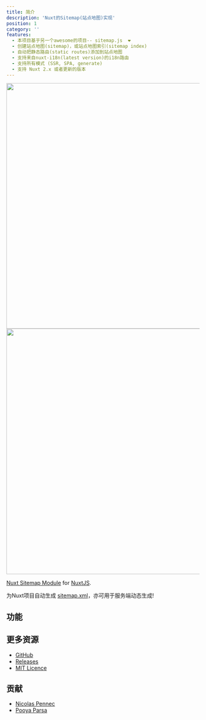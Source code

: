 ```yaml
---
title: 简介
description: 'Nuxt的Sitemap(站点地图)实现'
position: 1
category: ''
features:
  - 本项目基于另一个awesome的项目-- sitemap.js  ❤️
  - 创建站点地图(sitemap)，或站点地图索引(sitemap index)
  - 自动把静态路由(static routes)添加到站点地图
  - 支持来自nuxt-i18n(latest version)的i18n路由
  - 支持所有模式 (SSR, SPA, generate)
  - 支持 Nuxt 2.x 或者更新的版本
---
```


<img src="/preview.png" class="light-img" width="1280" height="640" alt=""/>
<img src="/preview-dark.png" class="dark-img" width="1280" height="640" alt=""/>

[Nuxt Sitemap Module](https://github.com/nuxt-community/sitemap-module) for [NuxtJS](https://nuxtjs.org).

为Nuxt项目自动生成 [sitemap.xml](https://github.com/ekalinin/sitemap.js)，亦可用于服务端动态生成!

## 功能

<list :items="features"></list>

## 更多资源

* [GitHub](https://github.com/nuxt-community/sitemap-module)
* [Releases](https://github.com/nuxt-community/sitemap-module/releases)
* [MIT Licence](./LICENSE)

## 贡献

- [Nicolas Pennec](https://github.com/NicoPennec)
- [Pooya Parsa](https://github.com/pi0)
